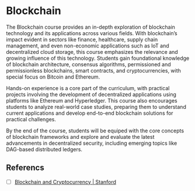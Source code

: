 # Blockchain
The Blockchain course provides an in-depth exploration of blockchain technology and its applications across various fields. With blockchain’s impact evident in sectors like finance, healthcare, supply chain management, and even non-economic applications such as IoT and decentralized cloud storage, this course emphasizes the relevance and growing influence of this technology. Students gain foundational knowledge of blockchain architecture, consensus algorithms, permissioned and permissionless blockchains, smart contracts, and cryptocurrencies, with special focus on Bitcoin and Ethereum.

Hands-on experience is a core part of the curriculum, with practical projects involving the development of decentralized applications using platforms like Ethereum and Hyperledger. This course also encourages students to analyze real-world case studies, preparing them to understand current applications and develop end-to-end blockchain solutions for practical challenges. 

By the end of the course, students will be equiped with the core concepts of blockchain frameworks and explore and evaluate the latest advancements in decentralized security, including emerging topics like DAG-based distributed ledgers. 

## Referencs

- [ ] [Blockchain and Cryptocurrency | Stanford](https://www.youtube.com/playlist?list=PLoROMvodv4rN_bvJCjfM33sOLTGj8gxrF)
